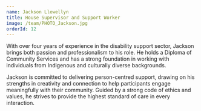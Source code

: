 ```yaml
---
name: Jackson Llewellyn
title: House Supervisor and Support Worker
image: /team/PHOTO_Jackson.jpg
orderId: 12
---
```


With over four years of experience in the disability support sector, Jackson brings both passion and professionalism to his role. He holds a Diploma of Community Services and has a strong foundation in working with individuals from Indigenous and culturally diverse backgrounds.

Jackson is committed to delivering person-centred support, drawing on his strengths in creativity and connection to help participants engage meaningfully with their community. Guided by a strong code of ethics and values, he strives to provide the highest standard of care in every interaction.